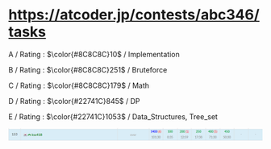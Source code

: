 # https://atcoder.jp/contests/abc346/tasks

A / Rating : $\color{#8C8C8C}10$ / Implementation

B / Rating : $\color{#8C8C8C}251$ / Bruteforce

C / Rating : $\color{#8C8C8C}179$ / Math

D / Rating : $\color{#22741C}845$ / DP

E / Rating : $\color{#22741C}1053$ / Data_Structures, Tree_set

![My Image](https://github.com/kss418/Atcoder/blob/main/ABC/Images/Standings/346.png)

